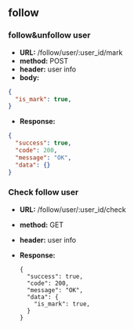 ## follow

### follow&unfollow user

* **URL:** /follow/user/:user_id/mark
* **method:** POST
* **header:** user info
* **body:**

```json
{
  "is_mark": true,
}
```

* **Response:**

```json
{
  "success": true,
  "code": 200,
  "message": "OK",
  "data": {}
}
```



### Check follow user

- **URL:** /follow/user/:user_id/check

- **method:** GET

- **header:** user info

- **Response:**

  ```
  {
    "success": true,
    "code": 200,
    "message": "OK",
    "data": {
      "is_mark": true,
    }
  }
  ```

